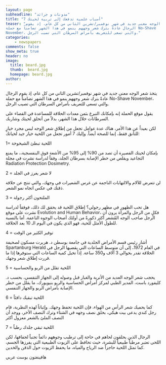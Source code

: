 ```yaml
---
layout: page
subheadline: "مدونات و جرائد"
title: "7 أسباب علمية تدفعك إلى تربية لحيتك"
teaser: "يتخذ شعر الوجه معنى جديد في شهر نوفمبر/تشرين الثاني من كل عام، إذ يقوم
الرجال عادةً بترك شعر وجههم ينمو في هذا الشهر تضامناً مع حملة No-Shave
November، والتي تسعى للتعريف بأمراض السرطان التي تصيب الرجل."
categories:
    - newspapers
comments: false
show_meta: true
header: no
image:
  title: beard.jpg
  thumb:  beard.jpg
  homepage: beard.jpg
author:
---
```




يتخذ شعر الوجه معنى جديد في شهر نوفمبر/تشرين الثاني من كل عام، إذ يقوم
الرجال عادةً بترك شعر وجههم ينمو في هذا الشهر تضامناً مع حملة No-Shave
November، والتي تسعى للتعريف بأمراض السرطان التي تصيب الرجل.

يقول موقع الحملة إنه بإمكانك التبرع بثمن معدات الحلاقة للمساعدة في
القضاء على السرطانات خلال هذا الشهر، بدلاً من أتحلق لحيتك وشاربك.

لكن بعيداً عن هذا الأمر، هناك عدة عوامل تجعل من إطلاق شعر الوجه ليس مجرد
خيارٍ للتأنق فقط، إنما للصحة أيضاً. وإليك 7 أمور تجعل من اللحية خيار جيد
لحياتك:

1= اللحية تبطئ الشيخوخة

بإمكان لحيتك القصيرة أن تصد من 90% إلى 95% من الأشعة فوق البنفسجية،، ما
يمنع التجاعيد ويقلص من خطر الإصابة بسرطان الجلد، وفقاً لدراسة نشرت في
مجلة Radiation Protection Dosimetry.

2 = لا شعر يغرز في الجلد

لن تتعرض للآلام والالتهابات الناجمة عن غرس الشعيرات في وجهك، والتي تنتج
عن حلاقة ذقنك في عكس اتجاه نمو الشعر.

3 = الملتحون أكثر رجولة

هل تحب الظهور في مظهر رجولي؟ إطلاق اللحية قد يحقق لك ذلك، فوفقاً لدراسة
نشرت على موقع Evolution and Human Behavior، فكلٍ من الرجل والمرأة يرون
أن الرجل صاحب الوجه المُشعر أكثر ذكورةً من أولئك أصحاب الوجوه الناعمة.
أما بالنسبة للطول الأمثل للحية، فهو الذي يكون في اليوم الـ 10 بعد
الحلاقة.

4 = توفير الكثير من الوقت

أشار رئيس قسم الأمراض الجلدية في جامعة بوسطن د. هربرت مسكون لصحيفة
Spartanburg Herald في العام 1972، إلى أن متوسط الساعات التي يقضيها الرجل
في الحلاقة تقدر بحوالي 3 آلاف و350 ساعة. إذاً تخيل كمية الساعات التي
ستوفرها إذا ما قررت إطلاق شعر وجهك.

5 = اللحية تقلل من الربو والحساسية

يحجب شعر الوجه العديد من الأتربة والغبار قبل وصوله إلى الجهاز التنفسي،
بحسب د. كليفورد باست، المدير الطبي لمركز أمراض الحساسية والربو بنيويورك،
ما يقلل من خطر الإصابة بأمراض الربو والجهاز التنفسي.

6 = اللحية تبقيك دافئاً

كما يحميك شعر الرأس من الهواء، فإن اللحية تحفظ وجهك. وإثباتاً لهذه
النظرية، قام رجل كندي يدعى بيت هيكي، بحلق نصف وجهه في الشتاء وترك النصف
الأخر، ووجد أن النصف الملئ بالشعر معزول أكثر

7 = اللحية تبقي جلدك رطباً

الرجال الذين يحلقون لحاهم في حاجة إلى ترطيب وجوههم دائماً تجنباً
لجفافها، لكن اللحى تعتبر مرطباً طبيعياً للبشرة، حيث تحافظ على الزيوت
الطبيعية التي يفرزها الجسم، كما تمثل اللحية حاجزاً ضد الرياح والمياه، ما
يحفظ الزيوت حول الذقن والخدين.

هافينغتون بوست عربي
